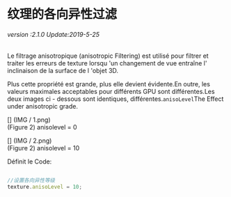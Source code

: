 # 纹理的各向异性过滤

###### *version :2.1.0   Update:2019-5-25*

Le filtrage anisotropique (anisotropic Filtering) est utilisé pour filtrer et traiter les erreurs de texture lorsqu 'un changement de vue entraîne l' inclinaison de la surface de l 'objet 3D.

Plus cette propriété est grande, plus elle devient évidente.En outre, les valeurs maximales acceptables pour différents GPU sont différentes.Les deux images ci - dessous sont identiques, différentes.`anisoLevel`The Effect under anisotropic grade.

[] (IMG / 1.png) <br > (Figure 2) anisolevel = 0

[] (IMG / 2.png) <br > (Figure 2) anisolevel = 10

Définit le Code:


```typescript

//设置各向异性等级
texture.anisoLevel = 10;
```


